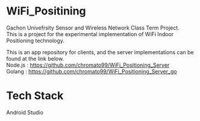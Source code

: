 # WiFi_Positining

Gachon Univefrsity Sensor and Wireless Network Class Term Project.<br>
This is a project for the experimental implementation of WiFi Indoor Positioning technology.

This is an app repository for clients, and the server implementations can be found at the link below.<br>
Node.js : https://github.com/chromato99/WiFi_Positioning_Server <br>
Golang : https://github.com/chromato99/WiFi_Positioning_Server_go

# Tech Stack

Android Studio
